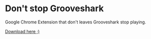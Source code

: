 # Don't stop Grooveshark

Google Chrome Extension that don't leaves Grooveshark stop playing.

[Download here ;)](https://chrome.google.com/webstore/detail/dont-stop-grooveshark/obfnaiodiagaojbllmhcakbknmfakocj)